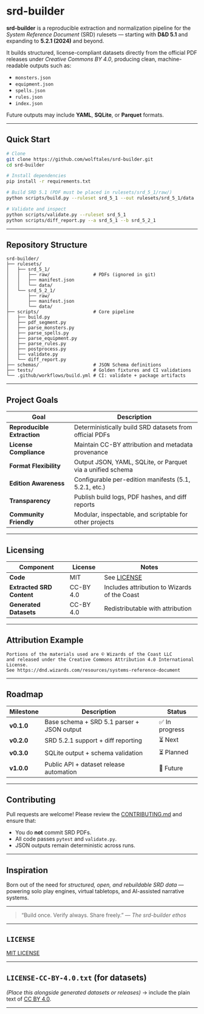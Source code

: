 # **srd-builder**

**srd-builder** is a reproducible extraction and normalization pipeline for the *System Reference Document* (SRD) rulesets — starting with **D&D 5.1** and expanding to **5.2.1 (2024)** and beyond.

It builds structured, license-compliant datasets directly from the official PDF releases under *Creative Commons BY 4.0*, producing clean, machine-readable outputs such as:

- `monsters.json`
- `equipment.json`
- `spells.json`
- `rules.json`
- `index.json`

Future outputs may include **YAML**, **SQLite**, or **Parquet** formats.

---

## Quick Start

```bash
# Clone
git clone https://github.com/wolftales/srd-builder.git
cd srd-builder

# Install dependencies
pip install -r requirements.txt

# Build SRD 5.1 (PDF must be placed in rulesets/srd_5_1/raw/)
python scripts/build.py --ruleset srd_5_1 --out rulesets/srd_5_1/data

# Validate and inspect
python scripts/validate.py --ruleset srd_5_1
python scripts/diff_report.py --a srd_5_1 --b srd_5_2_1
````

---

## Repository Structure

```
srd-builder/
├── rulesets/
│   ├── srd_5_1/
│   │   ├── raw/                # PDFs (ignored in git)
│   │   ├── manifest.json
│   │   └── data/
│   └── srd_5_2_1/
│       ├── raw/
│       ├── manifest.json
│       └── data/
├── scripts/                    # Core pipeline
│   ├── build.py
│   ├── pdf_segment.py
│   ├── parse_monsters.py
│   ├── parse_spells.py
│   ├── parse_equipment.py
│   ├── parse_rules.py
│   ├── postprocess.py
│   ├── validate.py
│   └── diff_report.py
├── schemas/                    # JSON Schema definitions
├── tests/                      # Golden fixtures and CI validations
└── .github/workflows/build.yml # CI: validate + package artifacts
```

---

## Project Goals

| Goal                        | Description                                                |
| --------------------------- | ---------------------------------------------------------- |
| **Reproducible Extraction** | Deterministically build SRD datasets from official PDFs    |
| **License Compliance**      | Maintain CC-BY attribution and metadata provenance         |
| **Format Flexibility**      | Output JSON, YAML, SQLite, or Parquet via a unified schema |
| **Edition Awareness**       | Configurable per-edition manifests (5.1, 5.2.1, etc.)      |
| **Transparency**            | Publish build logs, PDF hashes, and diff reports           |
| **Community Friendly**      | Modular, inspectable, and scriptable for other projects    |

---

## Licensing

| Component                 | License   | Notes                                        |
| ------------------------- | --------- | -------------------------------------------- |
| **Code**                  | MIT       | See [LICENSE](LICENSE)                       |
| **Extracted SRD Content** | CC-BY 4.0 | Includes attribution to Wizards of the Coast |
| **Generated Datasets**    | CC-BY 4.0 | Redistributable with attribution             |

---

## Attribution Example

```text
Portions of the materials used are © Wizards of the Coast LLC
and released under the Creative Commons Attribution 4.0 International License.
See https://dnd.wizards.com/resources/systems-reference-document
```

---

## Roadmap

| Milestone  | Description                                | Status        |
| ---------- | ------------------------------------------ | ------------- |
| **v0.1.0** | Base schema + SRD 5.1 parser + JSON output | ✅ In progress |
| **v0.2.0** | SRD 5.2.1 support + diff reporting         | ⏳ Next        |
| **v0.3.0** | SQLite output + schema validation          | ⏳ Planned     |
| **v1.0.0** | Public API + dataset release automation    | 🔮 Future     |

---

## Contributing

Pull requests are welcome!
Please review the [CONTRIBUTING.md](CONTRIBUTING.md) and ensure that:

* You do **not** commit SRD PDFs.
* All code passes `pytest` and `validate.py`.
* JSON outputs remain deterministic across runs.

---

## Inspiration

Born out of the need for *structured, open, and rebuildable SRD data* — powering solo play engines, virtual tabletops, and AI-assisted narrative systems.

---

> “Build once. Verify always. Share freely.”
> — *The srd-builder ethos*

---

## `LICENSE`

[MIT LICENSE](LICENSE.md)

---

## `LICENSE-CC-BY-4.0.txt` (for datasets)

*(Place this alongside generated datasets or releases)*
→ include the plain text of [CC BY 4.0](https://creativecommons.org/licenses/by/4.0/legalcode.txt).

---

